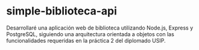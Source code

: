 # simple-biblioteca-api
Desarrollaré una aplicación web de biblioteca utilizando Node.js, Express y PostgreSQL, siguiendo una arquitectura orientada a objetos con las funcionalidades requeridas en la práctica 2 del diplomado USIP.
